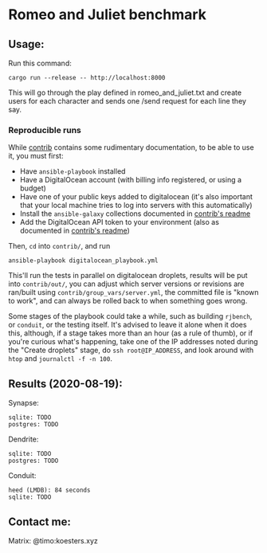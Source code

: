 # Romeo and Juliet benchmark

## Usage:

Run this command:

```
cargo run --release -- http://localhost:8000
```

This will go through the play defined in romeo_and_juliet.txt and create users
for each character and sends one /send request for each line they say.

### Reproducible runs

While [contrib](contrib/README.md) contains some rudimentary documentation, to be able to use it, you must first:
 - Have `ansible-playbook` installed
 - Have a DigitalOcean account (with billing info registered, or using a budget)
 - Have one of your public keys added to digitalocean (it's also important that your local machine tries to log into servers with this automatically)
 - Install the `ansible-galaxy` collections documented in [contrib's readme](contrib/README.md)
 - Add the DigitalOcean API token to your environment (also as documented in [contrib's readme](contrib/README.md))

Then, `cd` into `contrib/`, and run
```
ansible-playbook digitalocean_playbook.yml
```

This'll run the tests in parallel on digitalocean droplets, results will be put into `contrib/out/`,
you can adjust which server versions or revisions are ran/built using `contrib/group_vars/server.yml`,
the committed file is "known to work", and can always be rolled back to when something goes wrong.

Some stages of the playbook could take a while, such as building `rjbench`, or `conduit`, or the testing itself.
It's advised to leave it alone when it does this, although, if a stage takes more than an hour (as a rule of thumb),
or if you're curious what's happening, take one of the IP addresses noted during the "Create droplets" stage, do `ssh root@IP_ADDRESS`,
and look around with `htop` and `journalctl -f -n 100`.

## Results (2020-08-19):

Synapse:
```
sqlite: TODO
postgres: TODO
```

Dendrite:
```
sqlite: TODO
postgres: TODO
```

Conduit:
```
heed (LMDB): 84 seconds
sqlite: TODO
```

## Contact me:

Matrix: @timo:koesters.xyz
